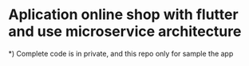 # Aplication online shop with flutter and use microservice architecture
*) Complete code is in private, and this repo only for sample the app
